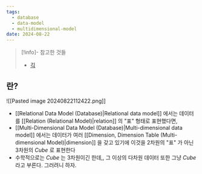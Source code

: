 ```yaml
---
tags:
  - database
  - data-model
  - multidimensional-model
date: 2024-08-22
---
```

> [!info]- 참고한 것들
> - [긱](https://www.geeksforgeeks.org/multidimensional-data-model/)

## 란?

![[Pasted image 20240822112422.png]]

- [[Relational Data Model (Database)|Relational data model]] 에서는 데이터를 [[Relation (Relational Model)|relation]] 의 "표" 형태로 표현했다면,
- [[Multi-Dimensional Data Model (Database)|Multi-dimensional data model]] 에서는 데이터가 여러 [[Dimension, Dimension Table (Multi-dimensional Model)|dimension]] 을 갖고 있기에 이것을 2차원의 "표" 가 아닌 3차원의 *Cube* 로 표현한다
- 수학적으로는 *Cube* 는 3차원이긴 한데,, 그 이상의 다차원 데이터 또한 그냥 *Cube* 라고 부른다. 그러려니 하자.
